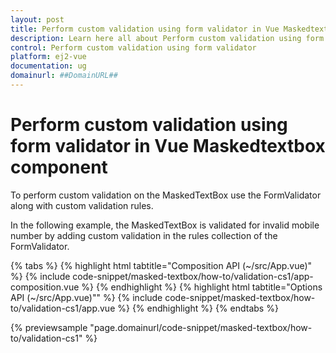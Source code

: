 ```yaml
---
layout: post
title: Perform custom validation using form validator in Vue Maskedtextbox component | Syncfusion
description: Learn here all about Perform custom validation using form validator in Syncfusion Vue Maskedtextbox component of Syncfusion Essential JS 2 and more.
control: Perform custom validation using form validator 
platform: ej2-vue
documentation: ug
domainurl: ##DomainURL##
---
```


# Perform custom validation using form validator in Vue Maskedtextbox component

To perform custom validation on the MaskedTextBox use the FormValidator along with custom validation rules.

In the following example, the MaskedTextBox is validated for invalid mobile number by adding custom validation in the rules collection of the FormValidator.

{% tabs %}
{% highlight html tabtitle="Composition API (~/src/App.vue)" %}
{% include code-snippet/masked-textbox/how-to/validation-cs1/app-composition.vue %}
{% endhighlight %}
{% highlight html tabtitle="Options API (~/src/App.vue)"" %}
{% include code-snippet/masked-textbox/how-to/validation-cs1/app.vue %}
{% endhighlight %}
{% endtabs %}
        
{% previewsample "page.domainurl/code-snippet/masked-textbox/how-to/validation-cs1" %}